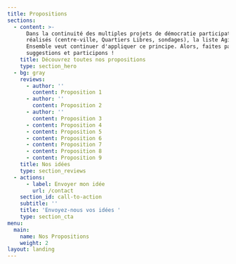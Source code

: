 ```yaml
---
title: Propositions
sections:
  - content: >-
      Dans la continuité des multiples projets de démocratie participative déjà
      réalisés (centre-ville, Quartiers Libres, sondages), la liste Agir
      Ensemble veut continuer d'appliquer ce principe. Alors, faites part de vos
      suggestions et participons !
    title: Découvrez toutes nos propositions
    type: section_hero
  - bg: gray
    reviews:
      - author: ''
        content: Proposition 1
      - author: ''
        content: Proposition 2
      - author: ''
        content: Proposition 3
      - content: Proposition 4
      - content: Proposition 5
      - content: Proposition 6
      - content: Proposition 7
      - content: Proposition 8
      - content: Proposition 9
    title: Nos idées
    type: section_reviews
  - actions:
      - label: Envoyer mon idée
        url: /contact
    section_id: call-to-action
    subtitle: ''
    title: 'Envoyez-nous vos idées '
    type: section_cta
menu:
  main:
    name: Nos Propositions
    weight: 2
layout: landing
---
```


